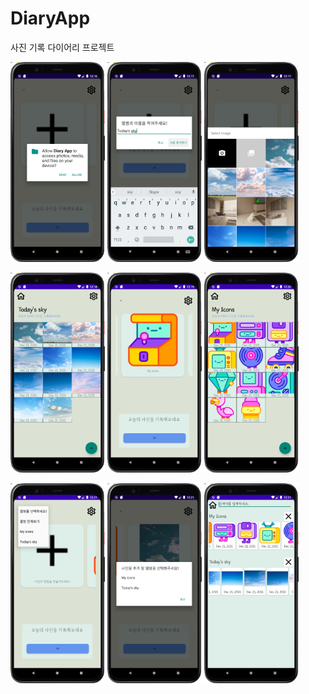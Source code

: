 # DiaryApp
사진 기록 다이어리 프로젝트
<p float="left">
  <img src = "https://github.com/yeseoLee/DiaryApp/blob/master/Screenshots/permission.png?raw=true" width="30%" height="30%">
  <img src = "https://github.com/yeseoLee/DiaryApp/blob/master/Screenshots/createalbum.png?raw=true" width="30%" height="30%">
  <img src = "https://github.com/yeseoLee/DiaryApp/blob/master/Screenshots/addphoto.png?raw=true" width="30%" height="30%">
</p>
<p float="left">
  <img src = "https://github.com/yeseoLee/DiaryApp/blob/master/Screenshots/skys.png?raw=true" width="30%" height="30%">
  <img src = "https://github.com/yeseoLee/DiaryApp/blob/master/Screenshots/main.png?raw=true" width="30%" height="30%">
  <img src = "https://github.com/yeseoLee/DiaryApp/blob/master/Screenshots/icons.png?raw=true" width="30%" height="30%">
</p>
<p float="left">
  <img src = "https://github.com/yeseoLee/DiaryApp/blob/master/Screenshots/dropdownmenu.png?raw=true" width="30%" height="30%">
  <img src = "https://github.com/yeseoLee/DiaryApp/blob/master/Screenshots/menu2.png?raw=true" width="30%" height="30%">
  <img src = "https://github.com/yeseoLee/DiaryApp/blob/master/Screenshots/secondview.png?raw=true" width="30%" height="30%">
</p>

<!--
![사진추가](https://github.com/yeseoLee/DiaryApp/blob/master/Screenshots/addphoto.png?raw=true)
![앨범추가](https://github.com/yeseoLee/DiaryApp/blob/master/Screenshots/createalbum.png?raw=true)
![드롭다운메뉴](https://github.com/yeseoLee/DiaryApp/blob/master/Screenshots/dropdownmenu.png?raw=true)
![아이콘다이어리](https://github.com/yeseoLee/DiaryApp/blob/master/Screenshots/icons.png?raw=true)
![메인화면](https://github.com/yeseoLee/DiaryApp/blob/master/Screenshots/main.png?raw=true)
![다이어리이동](https://github.com/yeseoLee/DiaryApp/blob/master/Screenshots/menu2.png?raw=true)
![권한](https://github.com/yeseoLee/DiaryApp/blob/master/Screenshots/permission.png?raw=true)
![사진다이어리목록](https://github.com/yeseoLee/DiaryApp/blob/master/Screenshots/secondview.png?raw=true)
![오늘의하늘](https://github.com/yeseoLee/DiaryApp/blob/master/Screenshots/skys.png?raw=true)
-->
